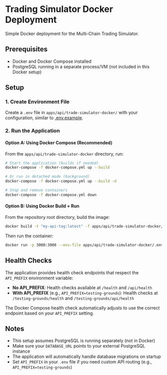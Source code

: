 # Trading Simulator Docker Deployment

Simple Docker deployment for the Multi-Chain Trading Simulator.

## Prerequisites

- Docker and Docker Compose installed
- PostgreSQL running in a separate process/VM (not included in this Docker setup)

## Setup

### 1. Create Environment File

Create a `.env` file in `apps/api/trade-simulator-docker/` with your configuration, similar to [.env.example](../.env.example).

### 2. Run the Application

#### Option A: Using Docker Compose (Recommended)

From the `apps/api/trade-simulator-docker` directory, run:

```bash
# Start the application (builds if needed)
docker-compose -f docker-compose.yml up --build

# Or run in detached mode (background)
docker-compose -f docker-compose.yml up --build -d

# Stop and remove containers
docker-compose -f docker-compose.yml down
```

#### Option B: Using Docker Build + Run

From the repository root directory, build the image:

```bash
docker build -t "my-api-tag:latest" -f apps/api/trade-simulator-docker/Dockerfile .
```

Then run the container:

```bash
docker run -p 3000:3000 --env-file apps/api/trade-simulator-docker/.env my-api-tag:latest
```

## Health Checks

The application provides health check endpoints that respect the `API_PREFIX` environment variable:

- **No API_PREFIX**: Health checks available at `/health` and `/api/health`
- **With API_PREFIX** (e.g., `API_PREFIX=testing-grounds`): Health checks at `/testing-grounds/health` and `/testing-grounds/api/health`

The Docker Compose health check automatically adjusts to use the correct endpoint based on your `API_PREFIX` setting.

## Notes

- This setup assumes PostgreSQL is running separately (not in Docker)
- Make sure your `DATABASE_URL` points to your external PostgreSQL instance
- The application will automatically handle database migrations on startup
- Set `API_PREFIX` in your `.env` file if you need custom API routing (e.g., `API_PREFIX=testing-grounds`)
